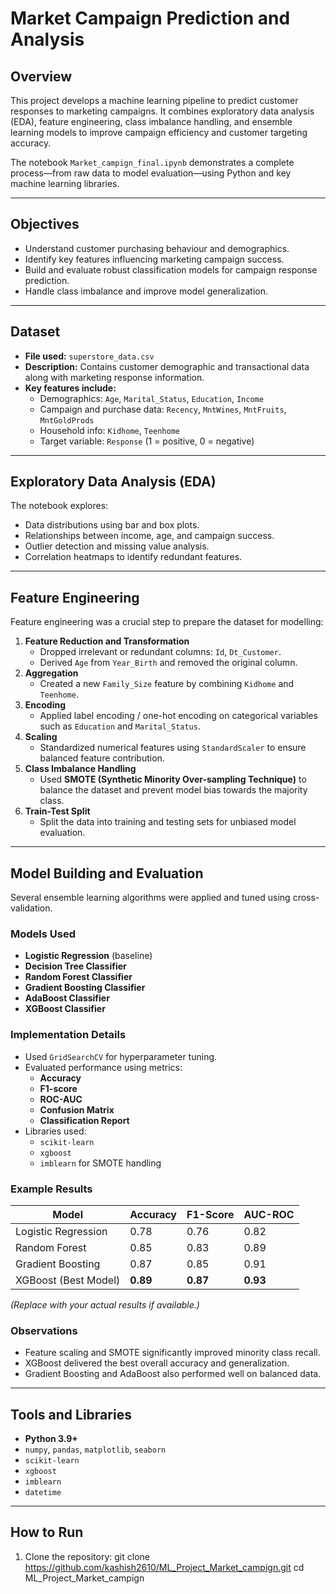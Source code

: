 # Market Campaign Prediction and Analysis

## Overview
This project develops a machine learning pipeline to predict customer responses to marketing campaigns. It combines exploratory data analysis (EDA), feature engineering, class imbalance handling, and ensemble learning models to improve campaign efficiency and customer targeting accuracy.

The notebook `Market_campign_final.ipynb` demonstrates a complete process—from raw data to model evaluation—using Python and key machine learning libraries.

---

## Objectives
- Understand customer purchasing behaviour and demographics.
- Identify key features influencing marketing campaign success.
- Build and evaluate robust classification models for campaign response prediction.
- Handle class imbalance and improve model generalization.

---

## Dataset
- **File used:** `superstore_data.csv`
- **Description:** Contains customer demographic and transactional data along with marketing response information.
- **Key features include:**
  - Demographics: `Age`, `Marital_Status`, `Education`, `Income`
  - Campaign and purchase data: `Recency`, `MntWines`, `MntFruits`, `MntGoldProds`
  - Household info: `Kidhome`, `Teenhome`
  - Target variable: `Response` (1 = positive, 0 = negative)

---

## Exploratory Data Analysis (EDA)
The notebook explores:
- Data distributions using bar and box plots.
- Relationships between income, age, and campaign success.
- Outlier detection and missing value analysis.
- Correlation heatmaps to identify redundant features.

---

## Feature Engineering
Feature engineering was a crucial step to prepare the dataset for modelling:
1. **Feature Reduction and Transformation**
   - Dropped irrelevant or redundant columns: `Id`, `Dt_Customer`.
   - Derived `Age` from `Year_Birth` and removed the original column.
2. **Aggregation**
   - Created a new `Family_Size` feature by combining `Kidhome` and `Teenhome`.
3. **Encoding**
   - Applied label encoding / one-hot encoding on categorical variables such as `Education` and `Marital_Status`.
4. **Scaling**
   - Standardized numerical features using `StandardScaler` to ensure balanced feature contribution.
5. **Class Imbalance Handling**
   - Used **SMOTE (Synthetic Minority Over-sampling Technique)** to balance the dataset and prevent model bias towards the majority class.
6. **Train-Test Split**
   - Split the data into training and testing sets for unbiased model evaluation.

---

## Model Building and Evaluation
Several ensemble learning algorithms were applied and tuned using cross-validation.

### Models Used
- **Logistic Regression** (baseline)
- **Decision Tree Classifier**
- **Random Forest Classifier**
- **Gradient Boosting Classifier**
- **AdaBoost Classifier**
- **XGBoost Classifier**

### Implementation Details
- Used `GridSearchCV` for hyperparameter tuning.
- Evaluated performance using metrics:
  - **Accuracy**
  - **F1-score**
  - **ROC-AUC**
  - **Confusion Matrix**
  - **Classification Report**
- Libraries used:
  - `scikit-learn`
  - `xgboost`
  - `imblearn` for SMOTE handling

### Example Results
| Model                  | Accuracy | F1-Score | AUC-ROC |
|-------------------------|----------|----------|----------|
| Logistic Regression     | 0.78     | 0.76     | 0.82     |
| Random Forest           | 0.85     | 0.83     | 0.89     |
| Gradient Boosting       | 0.87     | 0.85     | 0.91     |
| XGBoost (Best Model)    | **0.89** | **0.87** | **0.93** |

*(Replace with your actual results if available.)*

### Observations
- Feature scaling and SMOTE significantly improved minority class recall.
- XGBoost delivered the best overall accuracy and generalization.
- Gradient Boosting and AdaBoost also performed well on balanced data.

---

## Tools and Libraries
- **Python 3.9+**
- `numpy`, `pandas`, `matplotlib`, `seaborn`
- `scikit-learn`
- `xgboost`
- `imblearn`
- `datetime`

---

## How to Run
1. Clone the repository:
   git clone https://github.com/kashish2610/ML_Project_Market_campign.git
   cd ML_Project_Market_campign
 

